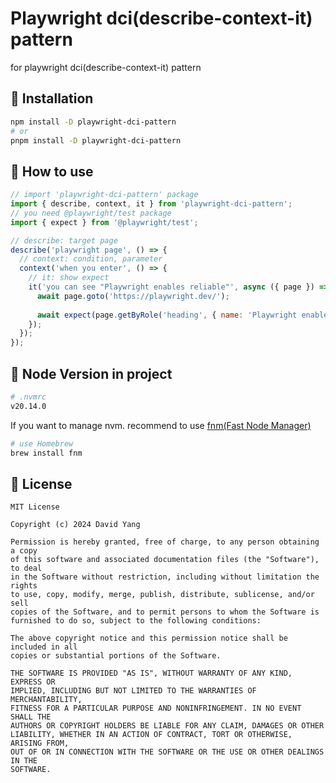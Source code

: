 # Playwright dci(describe-context-it) pattern

for playwright dci(describe-context-it) pattern

## 🚀 Installation

```sh
npm install -D playwright-dci-pattern
# or
pnpm install -D playwright-dci-pattern
```

## 🤝 How to use

```js
// import 'playwright-dci-pattern' package
import { describe, context, it } from 'playwright-dci-pattern';
// you need @playwright/test package
import { expect } from '@playwright/test';

// describe: target page
describe('playwright page', () => {
  // context: condition, parameter
  context('when you enter', () => {
    // it: show expect
    it('you can see "Playwright enables reliable"', async ({ page }) => {
      await page.goto('https://playwright.dev/');
    
      await expect(page.getByRole('heading', { name: 'Playwright enables reliable' }).locator('span')).toBeVisible();
    });
  });
});
```

## 🔖 Node Version in project

```sh
# .nvmrc
v20.14.0
```
If you want to manage nvm. recommend to use [fnm(Fast Node Manager)](https://github.com/Schniz/fnm)

```sh
# use Homebrew
brew install fnm
```

## 📝 License

```
MIT License

Copyright (c) 2024 David Yang

Permission is hereby granted, free of charge, to any person obtaining a copy
of this software and associated documentation files (the "Software"), to deal
in the Software without restriction, including without limitation the rights
to use, copy, modify, merge, publish, distribute, sublicense, and/or sell
copies of the Software, and to permit persons to whom the Software is
furnished to do so, subject to the following conditions:

The above copyright notice and this permission notice shall be included in all
copies or substantial portions of the Software.

THE SOFTWARE IS PROVIDED "AS IS", WITHOUT WARRANTY OF ANY KIND, EXPRESS OR
IMPLIED, INCLUDING BUT NOT LIMITED TO THE WARRANTIES OF MERCHANTABILITY,
FITNESS FOR A PARTICULAR PURPOSE AND NONINFRINGEMENT. IN NO EVENT SHALL THE
AUTHORS OR COPYRIGHT HOLDERS BE LIABLE FOR ANY CLAIM, DAMAGES OR OTHER
LIABILITY, WHETHER IN AN ACTION OF CONTRACT, TORT OR OTHERWISE, ARISING FROM,
OUT OF OR IN CONNECTION WITH THE SOFTWARE OR THE USE OR OTHER DEALINGS IN THE
SOFTWARE.
```
